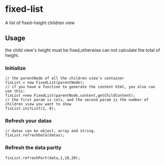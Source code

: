 # fixed-list

A list of fixed-height children view

## Usage 
the child view's height must be fixed,otherwise can not calculate the total of height.

### Initialize

```
// the parentNode of all the children view's container
fixList = new FixedList(parentNode);
// if you have a function to generate the content html, you also can use this:
fixList =new FixedList(parentNode,content,getChildContent);
// the first param is cols, and the second param is the number of children view you want to show
fixList.initList(2, 8);
```

### Refresh your datas
```
// datas can be object, array and string.
fixList.refreshData(datas);

```

### Refresh the data partly
```
fixList.refreshPart(data,1,10,20);
```
